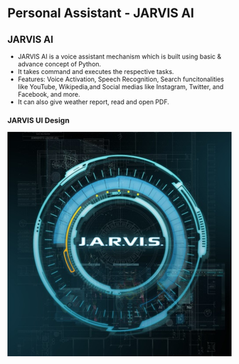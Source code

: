 # Personal Assistant - JARVIS AI

## JARVIS AI

* JARVIS AI is a voice assistant mechanism which is built using basic & advance concept of  Python.
* It takes command and executes the respective tasks.
* Features: Voice Activation, Speech Recognition, Search funcitonalities like YouTube, Wikipedia,and Social medias like Instagram, Twitter, and Facebook, and more.
* It can also give weather report, read and open PDF.

### JARVIS UI Design

![1699946440671](image/README/1699946440671.png)

